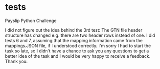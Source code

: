 # tests
Payslip Python Challenge 

I did not figure out the idea behind the 3rd test: The GTN file header structure has changed e.g. there are two header rows instead of one.
I did tests 6 and 7, assuming that the mapping information came from the mappings.JSON file, if I understood correctly.
I'm sorry I had to start the task so late, so I didn't have a chance to ask you any questions to get a better idea of the task and I would be very happy to receive a feedback. Thank you.
